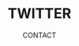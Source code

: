 ---
title: TWITTER
subtitle: CONTACT
icon: at
link: https://twitter.com/suxinjke
image: /img/twitter.png
---